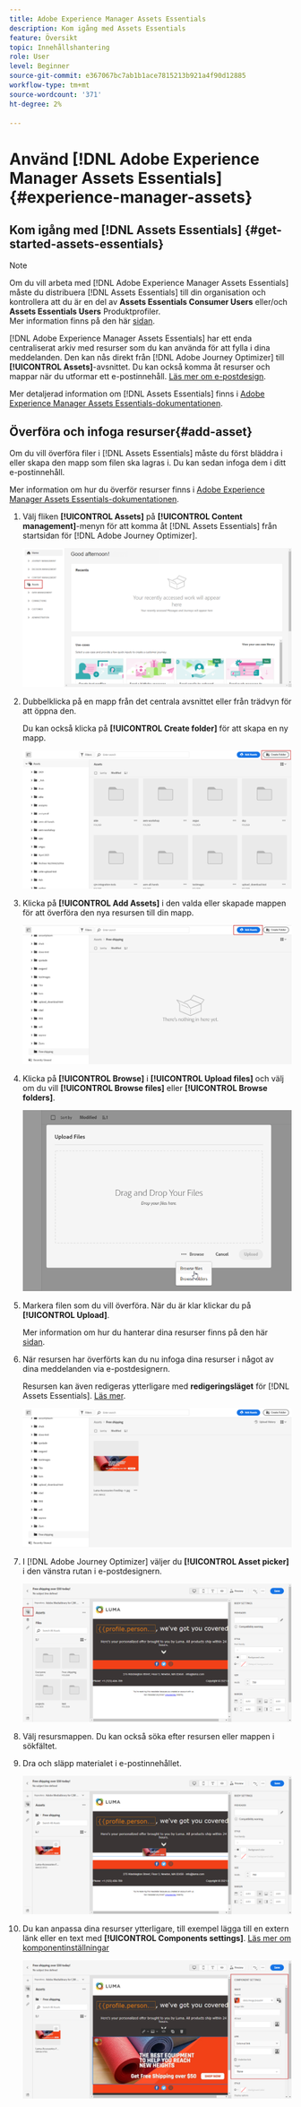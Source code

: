 ```yaml
---
title: Adobe Experience Manager Assets Essentials
description: Kom igång med Assets Essentials
feature: Översikt
topic: Innehållshantering
role: User
level: Beginner
source-git-commit: e367067bc7ab1b1ace7815213b921a4f90d12885
workflow-type: tm+mt
source-wordcount: '371'
ht-degree: 2%

---
```


# Använd [!DNL Adobe Experience Manager Assets Essentials] {#experience-manager-assets}

## Kom igång med [!DNL Assets Essentials] {#get-started-assets-essentials}

>[!NOTE]
>
> Om du vill arbeta med [!DNL Adobe Experience Manager Assets Essentials] måste du distribuera [!DNL Assets Essentials] till din organisation och kontrollera att du är en del av **Assets Essentials Consumer Users** eller/och **Assets Essentials Users** Produktprofiler. <br> Mer information finns på den här  [sidan](https://experienceleague.adobe.com/docs/experience-manager-assets-essentials/help/deploy-administer.html).

[!DNL Adobe Experience Manager Assets Essentials] har ett enda centraliserat arkiv med resurser som du kan använda för att fylla i dina meddelanden. Den kan nås direkt från [!DNL Adobe Journey Optimizer] till **[!UICONTROL Assets]**-avsnittet. Du kan också komma åt resurser och mappar när du utformar ett e-postinnehåll. [Läs mer om e-postdesign](design-emails.md).

Mer detaljerad information om [!DNL Assets Essentials] finns i [Adobe Experience Manager Assets Essentials-dokumentationen](https://experienceleague.adobe.com/docs/experience-manager-assets-essentials/help/introduction.html).

## Överföra och infoga resurser{#add-asset}

Om du vill överföra filer i [!DNL Assets Essentials] måste du först bläddra i eller skapa den mapp som filen ska lagras i. Du kan sedan infoga dem i ditt e-postinnehåll.

Mer information om hur du överför resurser finns i [Adobe Experience Manager Assets Essentials-dokumentationen](https://experienceleague.adobe.com/docs/experience-manager-assets-essentials/help/add-delete.html).

1. Välj fliken **[!UICONTROL Assets]** på **[!UICONTROL Content management]**-menyn för att komma åt [!DNL Assets Essentials] från startsidan för [!DNL Adobe Journey Optimizer].

   ![](assets/media_library_1.png)

1. Dubbelklicka på en mapp från det centrala avsnittet eller från trädvyn för att öppna den.

   Du kan också klicka på **[!UICONTROL Create folder]** för att skapa en ny mapp.

   ![](assets/media_library_8.png)

1. Klicka på **[!UICONTROL Add Assets]** i den valda eller skapade mappen för att överföra den nya resursen till din mapp.

   ![](assets/media_library_2.png)

1. Klicka på **[!UICONTROL Browse]** i **[!UICONTROL Upload files]** och välj om du vill **[!UICONTROL Browse files]** eller **[!UICONTROL Browse folders]**.

   ![](assets/media_library_3.png)

1. Markera filen som du vill överföra. När du är klar klickar du på **[!UICONTROL Upload]**.

   Mer information om hur du hanterar dina resurser finns på den här [sidan](https://experienceleague.adobe.com/docs/experience-manager-assets-essentials/help/manage-organize.html?lang=en).

1. När resursen har överförts kan du nu infoga dina resurser i något av dina meddelanden via e-postdesignern.

   Resursen kan även redigeras ytterligare med **redigeringsläget** för [!DNL Assets Essentials]. [Läs mer](https://experienceleague.adobe.com/docs/experience-manager-assets-essentials/help/edit-images.html).

   ![](assets/media_library_12.png)

1. I [!DNL Adobe Journey Optimizer] väljer du **[!UICONTROL Asset picker]** i den vänstra rutan i e-postdesignern.

   ![](assets/media_library_5.png)

1. Välj resursmappen. Du kan också söka efter resursen eller mappen i sökfältet.

1. Dra och släpp materialet i e-postinnehållet.

   ![](assets/media_library_6.png)

1. Du kan anpassa dina resurser ytterligare, till exempel lägga till en extern länk eller en text med **[!UICONTROL Components settings]**. [Läs mer om komponentinställningar](content-components.md)

   ![](assets/media_library_13.png)
